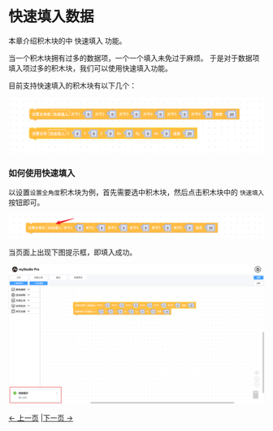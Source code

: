 # 快速填入数据

本章介绍积木块的中 快速填入 功能。

当一个积木块拥有过多的数据项，一个一个填入未免过于麻烦。 于是对于数据项填入项过多的积木块，我们可以使用快速填入功能。

目前支持快速填入的积木块有以下几个：

<img src="../../../../resources/3-FunctionsAndApplications/5.myBlockly/blockly/auto-fill1.png" />

### 如何使用快速填入

以设置`设置全角度`积木块为例，首先需要选中积木块，然后点击积木块中的 `快速填入`按钮即可。

<img src="../../../../resources/3-FunctionsAndApplications/5.myBlockly/blockly/auto-fill2.png" />

当页面上出现下图提示框，即填入成功。

<img src="../../../../resources/3-FunctionsAndApplications/5.myBlockly/blockly/auto-fill3.png" />

[← 上一页](./5.1.1.3-littleCase.md) |[下一页 →](./5.1.1.5-quickMove.md)

